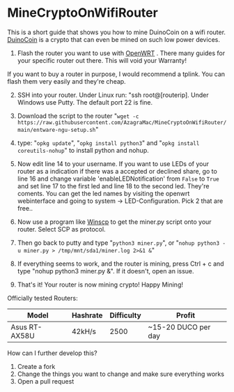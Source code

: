
# MineCryptoOnWifiRouter

This is a short guide that shows you how to mine DuinoCoin on a wifi router. <a  href="https://duinocoin.com">DuinoCoin</a> is a crypto that can even be mined on such low power devices.

1. Flash the router you want to use with <a  href="https://openwrt.org">OpenWRT</a> . There many guides for your specific router out there. This will void your Warranty!

If you want to buy a router in purpose, I would recommend a tplink. You can flash them very easily and they're cheap.

2. SSH into your router. Under Linux run: "ssh root@[routerip]. Under Windows use Putty. The default port 22 is fine.

3. Download the script to the router "`wget -c https://raw.githubusercontent.com/AzagraMac/MineCryptoOnWifiRouter/main/entware-ngu-setup.sh`"

4. type: "`opkg update`", "`opkg install python3`" and "`opkg install coreutils-nohup`" to install python and nohup.

5. Now edit line 14 to your username. If you want to use LEDs of your router as a indication if there was a accepted or declined share, go to line 16 and change variable 'enableLEDNotification' from ```False``` to ```True```  and set line 17 to the first led and line 18 to the second led. They're coments. You can get the led names by visiting the openwrt webinterface and going to system -> LED-Configuration. Pick 2 that are free..

6. Now use a program like <a  href="https://winscp.net/eng/download.php">Winscp</a> to get the miner.py script onto your router. Select SCP as protocol.

7. Then go back to putty and type "`python3 miner.py`", or "`nohup python3 -u miner.py > /tmp/mnt/sda1/miner.log 2>&1 &`"

8. If everything seems to work, and the router is mining, press Ctrl + c and type "nohup python3 miner.py &". If it doesn't, open an issue.

9. That's it! Your router is now mining crypto! Happy Mining!

  
Officially tested Routers:

Model | Hashrate | Difficulty | Profit
--- | --- | --- | ---
Asus RT-AX58U | 42kH/s | 2500 | ~15-20 DUCO per day

  
How can I further develop this?
1. Create a fork
2. Change the things you want to change and make sure everything works
3. Open a pull request
